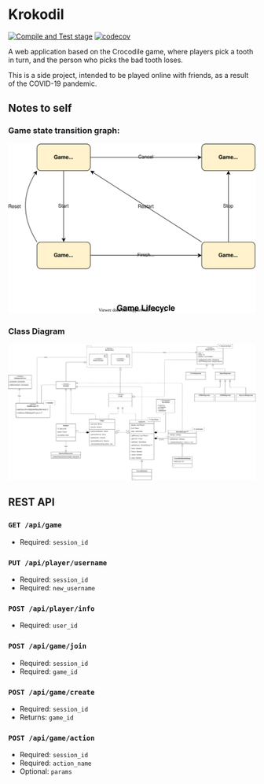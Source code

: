 # Krokodil

[![Compile and Test stage](https://github.com/Adriandmen/krokodil/actions/workflows/workflow.yml/badge.svg?branch=master)](https://github.com/Adriandmen/krokodil/actions/workflows/workflow.yml) [![codecov](https://codecov.io/gh/Adriandmen/krokodil/branch/master/graph/badge.svg?token=8T5PF3SLZC)](https://codecov.io/gh/Adriandmen/krokodil)

A web application based on the Crocodile game,
where players pick a tooth in turn, and the person who picks the bad tooth loses.

This is a side project, intended to be played online with friends, as a result of the COVID-19 pandemic.

## Notes to self

### Game state transition graph:

![Game State Graph](img/Krokodil.svg)

### Class Diagram

![UML Class Diagram](img/UML.png)


## REST API

### `GET /api/game`

 - Required: `session_id`

### `PUT /api/player/username`

 - Required: `session_id`
 - Required: `new_username`

### `POST /api/player/info`

 - Required: `user_id`

### `POST /api/game/join`

 - Required: `session_id`
 - Required: `game_id`

### `POST /api/game/create`

 - Required: `session_id`
 - Returns: `game_id`

### `POST /api/game/action`

 - Required: `session_id`
 - Required: `action_name`
 - Optional: `params`
